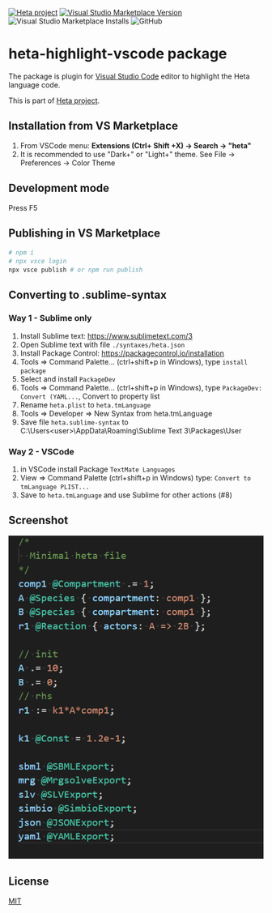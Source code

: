 [![Heta project](https://img.shields.io/badge/%CD%B1-Heta_project-blue)](https://hetalang.github.io/)
[![Visual Studio Marketplace Version](https://img.shields.io/visual-studio-marketplace/v/insysbio.heta-highlight-vscode)](https://marketplace.visualstudio.com/items?itemName=insysbio.heta-highlight-vscode)
![Visual Studio Marketplace Installs](https://img.shields.io/visual-studio-marketplace/i/insysbio.heta-highlight-vscode)
![GitHub](https://img.shields.io/github/license/hetalang/heta-highlight-vscode)

# heta-highlight-vscode package

The package is plugin for [Visual Studio Code](https://code.visualstudio.com/) editor to highlight the Heta language code.

This is part of [Heta project](https://hetalang.github.io/).

## Installation from VS Marketplace

1) From VSCode menu: **Extensions (Ctrl+ Shift +X) -> Search -> "heta"**
2) It is recommended to use "Dark+" or "Light+" theme. See File -> Preferences -> Color Theme

## Development mode

Press F5

## Publishing in VS Marketplace

```bash
# npm i
# npx vsce login
npx vsce publish # or npm run publish
```

## Converting to .sublime-syntax

### Way 1 - Sublime only

1. Install Sublime text: https://www.sublimetext.com/3
2. Open Sublime text with file `./syntaxes/heta.json`
3. Install Package Control: https://packagecontrol.io/installation
4. Tools => Command Palette... (ctrl+shift+p in Windows), type `install package`
5. Select and install `PackageDev`
6. Tools => Command Palette... (ctrl+shift+p in Windows), type `PackageDev: Convert (YAML...`, Convert to property list
7. Rename `heta.plist` to `heta.tmLanguage`
8. Tools => Developer => New Syntax from heta.tmLanguage
9. Save file `heta.sublime-syntax` to C:\Users\<user>\AppData\Roaming\Sublime Text 3\Packages\User

### Way 2 - VSCode

1. in VSCode install Package `TextMate Languages`
2. View => Command Palette (ctrl+shift+p in Windows) type: `Convert to tmLanguage PLIST...`
3. Save to `heta.tmLanguage` and use Sublime for other actions (#8)

## Screenshot
![Screenshot of the package](./screen0.png)

## License

[MIT](LICENSE)
